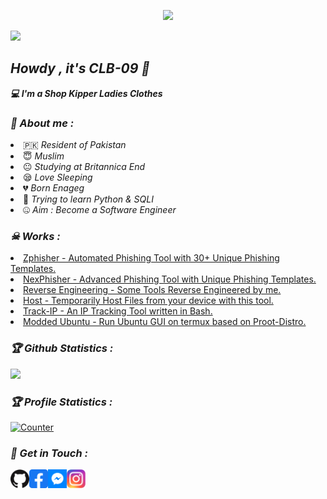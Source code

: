
<!-- Github README -->
<p align="center"><a href="https://github.com/CLB-09">
<img height="165" src="https://github-readme-stats.vercel.app/api?username=htr-tech&show_icons=true&include_all_commits=true&theme=react&cache_seconds=3200&hide_border=true" /></a>
   
<a href="https://github.com/CLB-09"><img src="https://github-readme-stats.vercel.app/api/top-langs/?username=htr-tech&layout=compact&theme=react&hide_border=true" />
</a></p>
 
<h2><b><i>Howdy , it's CLB-09 👋</i></b></h2>
<b><i>💻 I'm a Shop Kipper Ladies Clothes</i></b>
 
<h3><b><i>🤠 About me :</i></b></h3>
<li> 🇵🇰 <i>Resident of Pakistan</i></li>
<li> 😇 <i>Muslim</i></li>
<li> 😐 <i>Studying at Britannica End</i></li>
<li> 😪 <i>Love Sleeping</i></li>
<li> 💔 <i>Born Enageg</i></li>
<li> 🐍 <i>Trying to learn Python & SQLI</i></li>
<li> 🤐 <i>Aim : Become a Software Engineer</i></li>
 
<h3><b><i>☠ Works :</i></b></h3>
<li> <a href="https://github.com/CLB-09/zphisher">Zphisher - Automated Phishing Tool with 30+ Unique Phishing Templates.</a>
<li> <a href="https://github.com/CLB-09/nexphisher">NexPhisher - Advanced Phishing Tool with Unique Phishing Templates.</a>
<li> <a href="https://github.com/hax0rtahm1d/Reverse-Engineering">Reverse Engineering - Some Tools Reverse Engineered by me.</a>
<li> <a href="https://github.com/CLB-09/host">Host - Temporarily Host Files from your device with this tool.</a>
<li> <a href="https://github.com/CLB-09/track-ip">Track-IP - An IP Tracking Tool written in Bash.</a>
<li> <a href="https://github.com/modded-ubuntu/modded-ubuntu">Modded Ubuntu - Run Ubuntu GUI on termux based on Proot-Distro.</a>
 
<h3><b><i>🏆 Github Statistics :</i></b></h3>
<a href="https://github.com/CLB-09"><img width=550 src="https://github-profile-trophy.vercel.app/?username=CLB-09&theme=dracula&no-frame=true&title=Followers,Stars,Commit,Repository,Issues"/></a>
 
<h3><b><i>🏆 Profile Statistics :</i></b></h3>
<a href="https://github.com/CLB-09"><img height="25" title="Counter" src="https://komarev.com/ghpvc/?username=CLB-09&color=blueviolet&style=flat-square"></a>
 
<h3><b><i>📡 Get in Touch :</i></b></h3>
<a href="https://github.com/CLB-09"><img align="left" title="Github" alt="Github" width="30px" src="assets/github.png" /></a>
<a href="https://fb.com/A.BASIT.KAMBOH.official"><img align="left" title="Facebook" alt="Facebook" width="30px" src="assets/facebook.png" /></a>
<a href="https://m.me/A.BASIT.KAMBOH.official"><img align="left" title="Messenger" alt="Messenger" width="30px" src="assets/messenger.png" /></a>
<a href="https://www.instagram.com/a.b_a_s_i_t___a_l_i_y_a_n__h_j"><img align="left" title="Instagram" alt="Instagram" width="30px" src="assets/instagram.png" /></a>
 
 
